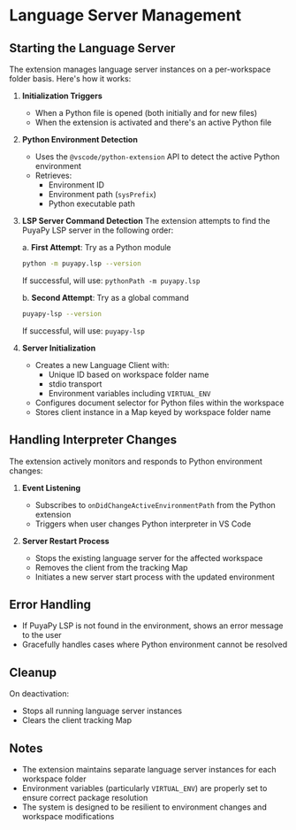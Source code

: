 # Language Server Management

## Starting the Language Server

The extension manages language server instances on a per-workspace folder basis. Here's how it works:

1. **Initialization Triggers**

   - When a Python file is opened (both initially and for new files)
   - When the extension is activated and there's an active Python file

2. **Python Environment Detection**

   - Uses the `@vscode/python-extension` API to detect the active Python environment
   - Retrieves:
     - Environment ID
     - Environment path (`sysPrefix`)
     - Python executable path

3. **LSP Server Command Detection**
   The extension attempts to find the PuyaPy LSP server in the following order:

   a. **First Attempt**: Try as a Python module

   ```bash
   python -m puyapy.lsp --version
   ```

   If successful, will use: `pythonPath -m puyapy.lsp`

   b. **Second Attempt**: Try as a global command

   ```bash
   puyapy-lsp --version
   ```

   If successful, will use: `puyapy-lsp`

4. **Server Initialization**
   - Creates a new Language Client with:
     - Unique ID based on workspace folder name
     - stdio transport
     - Environment variables including `VIRTUAL_ENV`
   - Configures document selector for Python files within the workspace
   - Stores client instance in a Map keyed by workspace folder name

## Handling Interpreter Changes

The extension actively monitors and responds to Python environment changes:

1. **Event Listening**

   - Subscribes to `onDidChangeActiveEnvironmentPath` from the Python extension
   - Triggers when user changes Python interpreter in VS Code

2. **Server Restart Process**
   - Stops the existing language server for the affected workspace
   - Removes the client from the tracking Map
   - Initiates a new server start process with the updated environment

## Error Handling

- If PuyaPy LSP is not found in the environment, shows an error message to the user
- Gracefully handles cases where Python environment cannot be resolved

## Cleanup

On deactivation:

- Stops all running language server instances
- Clears the client tracking Map

## Notes

- The extension maintains separate language server instances for each workspace folder
- Environment variables (particularly `VIRTUAL_ENV`) are properly set to ensure correct package resolution
- The system is designed to be resilient to environment changes and workspace modifications
